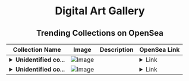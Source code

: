 <div align="center">

# Digital Art Gallery

## Trending Collections on OpenSea

| Collection Name                       | Image                                                                                     | Description                       | OpenSea Link                                                                                          |
|---------------------------------------|-------------------------------------------------------------------------------------------|-----------------------------------|--------------------------------------------------------------------------------------------------------|
| **<details><summary>Unidentified co...</summary>Unidentified contract 1fa51560-b795-44ae-a826-af0cbebe9e02</details>** | ![Image](https://i.seadn.io/s/raw/files/01e1d28615598d831ead8e4b940f1658.gif?w=500&auto=format?w=200&auto=format) |  | <details><summary>Link</summary>[Unidentified contract 1fa51560-b795-44ae-a826-af0cbebe9e02](https://opensea.io/collection/unidentified-contract-1fa51560-b795-44ae-a826-af0c)</details> |
| **<details><summary>Unidentified co...</summary>Unidentified contract 6e26ed77-84a6-4d79-98f5-8d7efb381d49</details>** | ![Image](https://i.seadn.io/s/raw/files/cb98c9dc3392fe4df5efc8ed1f0fa6b1.gif?w=500&auto=format?w=200&auto=format) |  | <details><summary>Link</summary>[Unidentified contract 6e26ed77-84a6-4d79-98f5-8d7efb381d49](https://opensea.io/collection/unidentified-contract-6e26ed77-84a6-4d79-98f5-8d7e)</details> |

</div>